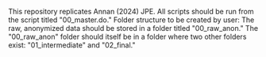 This repository replicates Annan (2024) JPE. All scripts should be run from the script titled "00_master.do." Folder structure to be created by user: The raw, anonymized data should be stored in a folder titled "00_raw_anon." The "00_raw_anon" folder should itself be in a folder where two other folders exist: "01_intermediate" and "02_final."

